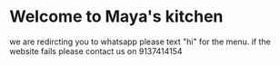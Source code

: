 # Welcome to Maya's kitchen 
we are redircting you to whatsapp please text "hi" for the menu.
if the website fails please 
contact us on 9137414154
